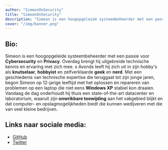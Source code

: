 ```yaml
---
author: "SimeonOnSecurity"
title: "SimeonOnSecurity"
description: "Simeon is een hoogopgeleide systeembeheerder met een passie voor cyberbeveiliging en privacy. Overdag brengt hij uitgebreide technische kennis en ervaring met zich mee. s Avonds leeft hij zich uit in zijn hobby's als knutselaar, hobbyist en zelfverklaarde nerd. Met een geschiedenis van technische expertise die teruggaat tot zijn jonge jaren, begon Simeon op 12-jarige leeftijd met het oplossen en repareren van problemen op een laptop die niet eens Windows XP stabiel kon draaien. Vandaag de dag onderhoudt hij thuis een state-of-the-art datacenter en laboratorium, waaruit zijn niet-aflatende toewijding aan het vakgebied blijkt en dat computer- en opslagmogelijkheden biedt die kunnen wedijveren met die van veel kleine bedrijven."
cover: "/img/banner.png"
---
```


## Bio:
Simeon is een hoogopgeleide systeembeheerder met een passie voor **Cybersecurity** en **Privacy**. Overdag brengt hij uitgebreide technische kennis en ervaring met zich mee. s Avonds leeft hij zich uit in zijn hobby's als **knutselaar**, **hobbyist** en zelfverklaarde **geek** en **nerd**. Met een geschiedenis van technische expertise die teruggaat tot zijn jonge jaren, begon Simeon op 12-jarige leeftijd met het oplossen en repareren van problemen op een laptop die niet eens **Windows XP** stabiel kon draaien. Vandaag de dag onderhoudt hij thuis een state-of-the-art datacenter en laboratorium, waaruit zijn **onwrikbare toewijding** aan het vakgebied blijkt en dat computer- en opslagmogelijkheden biedt die kunnen wedijveren met die van veel kleine bedrijven.

## Links naar sociale media:
- [GitHub](https://github.com/simeononsecurity)
- [Twitter](https://twitter.com/SimeonSecurity)